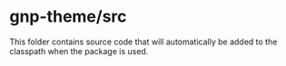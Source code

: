 # gnp-theme/src

This folder contains source code that will automatically be added to the classpath when
the package is used.
